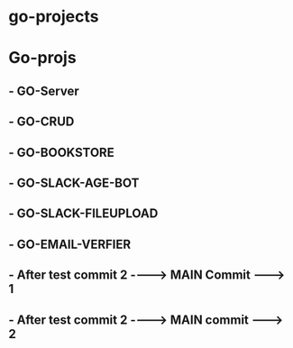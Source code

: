# go-projects
# Go-projs
## - GO-Server
## - GO-CRUD
## - GO-BOOKSTORE
## - GO-SLACK-AGE-BOT
## - GO-SLACK-FILEUPLOAD
## - GO-EMAIL-VERFIER
## - After test commit 2 ----> MAIN Commit ---> 1
## - After test commit 2 ----> MAIN commit ---> 2
